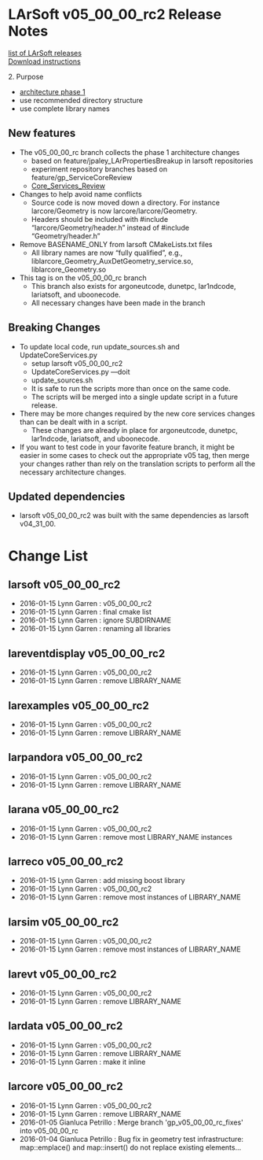 # LArSoft v05_00_00_rc2 Release Notes



[list of LArSoft releases](LArSoft_release_list)  
[Download instructions](http://scisoft.fnal.gov/scisoft/bundles/larsoft/v05_00_00_rc2/larsoft-v05_00_00_rc2.html)

2\. Purpose

-   [architecture phase 1 ](Core_Services_Review)
-   use recommended directory structure
-   use complete library names

## New features

-   The v05_00_00_rc branch collects the phase 1 architecture changes
    -   based on feature/jpaley_LArPropertiesBreakup in larsoft repositories
    -   experiment repository branches based on feature/gp_ServiceCoreReview
    -   [Core_Services_Review](Core_Services_Review)
-   Changes to help avoid name conflicts
    -   Source code is now moved down a directory. For instance larcore/Geometry is now larcore/larcore/Geometry.
    -   Headers should be included with \#include “larcore/Geometry/header.h” instead of \#include “Geometry/header.h”
-   Remove BASENAME_ONLY from larsoft CMakeLists.txt files
    -   All library names are now “fully qualified”, e.g., liblarcore_Geometry_AuxDetGeometry_service.so, liblarcore_Geometry.so
-   This tag is on the v05_00_00_rc branch
    -   This branch also exists for argoneutcode, dunetpc, lar1ndcode, lariatsoft, and uboonecode.
    -   All necessary changes have been made in the branch

## Breaking Changes

-   To update local code, run update_sources.sh and UpdateCoreServices.py
    -   setup larsoft v05_00_00_rc2
    -   UpdateCoreServices.py —doit <mydir>
    -   update_sources.sh <mydir>
    -   It is safe to run the scripts more than once on the same code.
    -   The scripts will be merged into a single update script in a future release.
-   There may be more changes required by the new core services changes than can be dealt with in a script.
    -   These changes are already in place for argoneutcode, dunetpc, lar1ndcode, lariatsoft, and uboonecode.
-   If you want to test code in your favorite feature branch, it might be easier in some cases to check out the appropriate v05 tag, then merge your changes rather than rely on the translation scripts to perform all the necessary architecture changes.

## Updated dependencies

-   larsoft v05_00_00_rc2 was built with the same dependencies as larsoft v04_31_00.

# Change List

## larsoft v05_00_00_rc2

-   2016-01-15 Lynn Garren : v05_00_00_rc2
-   2016-01-15 Lynn Garren : final cmake list
-   2016-01-15 Lynn Garren : ignore SUBDIRNAME
-   2016-01-15 Lynn Garren : renaming all libraries

## lareventdisplay v05_00_00_rc2

-   2016-01-15 Lynn Garren : v05_00_00_rc2
-   2016-01-15 Lynn Garren : remove LIBRARY_NAME

## larexamples v05_00_00_rc2

-   2016-01-15 Lynn Garren : v05_00_00_rc2
-   2016-01-15 Lynn Garren : remove LIBRARY_NAME

## larpandora v05_00_00_rc2

-   2016-01-15 Lynn Garren : v05_00_00_rc2
-   2016-01-15 Lynn Garren : remove LIBRARY_NAME

## larana v05_00_00_rc2

-   2016-01-15 Lynn Garren : v05_00_00_rc2
-   2016-01-15 Lynn Garren : remove most LIBRARY_NAME instances

## larreco v05_00_00_rc2

-   2016-01-15 Lynn Garren : add missing boost library
-   2016-01-15 Lynn Garren : v05_00_00_rc2
-   2016-01-15 Lynn Garren : remove most instances of LIBRARY_NAME

## larsim v05_00_00_rc2

-   2016-01-15 Lynn Garren : v05_00_00_rc2
-   2016-01-15 Lynn Garren : remove most instances of LIBRARY_NAME

## larevt v05_00_00_rc2

-   2016-01-15 Lynn Garren : v05_00_00_rc2
-   2016-01-15 Lynn Garren : remove LIBRARY_NAME

## lardata v05_00_00_rc2

-   2016-01-15 Lynn Garren : v05_00_00_rc2
-   2016-01-15 Lynn Garren : remove LIBRARY_NAME
-   2016-01-15 Lynn Garren : make it inline

## larcore v05_00_00_rc2

-   2016-01-15 Lynn Garren : v05_00_00_rc2
-   2016-01-15 Lynn Garren : remove LIBRARY_NAME
-   2016-01-05 Gianluca Petrillo : Merge branch 'gp_v05_00_00_rc_fixes' into v05_00_00_rc
-   2016-01-04 Gianluca Petrillo : Bug fix in geometry test infrastructure: map::emplace() and map::insert() do not replace existing elements…
